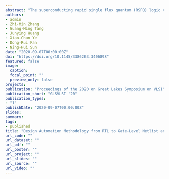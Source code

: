 ```yaml
---
abstract: "The superconducting rapid single flux quantum (RSFQ) logic circuit has the characteristics of high speed and low power consumption, making it an attractive candidate for future supercomputers. However, computer-aided design (CAD) tools for CMOS cannot be directly applied to RSFQ logic due to their distinct properties. For instance, the RSFQ logic gate can work properly when all its fan-ins have the same logic level. This paper presents the design flow from RTL to RSFQ logic netlist and schematic. First, we implement logic synthesis for RSFQ logic circuits. It achieves path balancing while minimizing the number of DFFs. In addition, we propose an automatic schematic generator for the RSFQ logic circuits. It converts the synthesized netlist into its equivalent schematic. A layer assignment algorithm is proposed, which makes all gates layered in the order of the clock arrival time. Experimental results with ISCAS85 and EPFL benchmarks along with some Kogge-Stone adders have shown a 29.2% reduction in the number of DFFs over the breadth-first first search; moreover, 59.57% and 5.3% decrease in the number of layers of the schematic and number of edge crossings over the ELK tool."
authors:
- admin
- Zhi-Min Zhang
- Guang-Ming Tang
- Junying Huang
- Xiao-Chun Ye
- Dong-Rui Fan
- Ning-Hui Sun
date: "2020-09-07T00:00:00Z"
doi: "https://doi.org/10.1145/3386263.3406898"
featured: false
image:
  caption:
  focal_point: ""
  preview_only: false
projects:
publication: "Proceedings of the 2020 on Great Lakes Symposium on VLSI"
publication_short: "GLSVLSI '20"
publication_types:
- "1"
publishDate: "2020-09-07T00:00:00Z"
slides:
summary:
tags:
- published
title: "Design Automation Methodology from RTL to Gate-Level Netlist and Schematic for RSFQ Logic Circuits"
url_code: ""
url_dataset: ""
url_pdf: ""
url_poster: ""
url_project: ""
url_slides: ""
url_source: ""
url_video: ""
---
```

